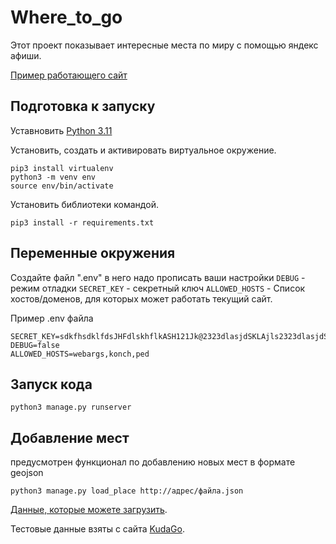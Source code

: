# Where_to_go

Этот проект показывает интересные места по миру с помощью яндекс афиши.

[Пример работающего сайт](https://karmirotter.pythonanywhere.com/)

## Подготовка к запуску
Уставновить [Python 3.11](https://www.python.org/downloads/)

Установить, создать и активировать виртуальное окружение.
```
pip3 install virtualenv
python3 -m venv env
source env/bin/activate
```
Установить библиотеки командой.
```
pip3 install -r requirements.txt
```

## Переменные окружения
Создайте файл ".env" в него надо прописать ваши настройки
`DEBUG` - режим отладки
`SECRET_KEY` - секретный ключ
`ALLOWED_HOSTS` - Список хостов/доменов, для которых может работать текущий сайт.

Пример .env файла
```
SECRET_KEY=sdkfhsdklfdsJHFdlskhflkASH121Jk@2323dlasjdSKLAjls2323dlasjdSKLAjlssdkfhsdklfdsJHFdlskhflkASH121Jk
DEBUG=false
ALLOWED_HOSTS=webargs,konch,ped
```
## Запуск кода
```
python3 manage.py runserver
```
## Добавление мест
предусмотрен функционал по добавлению новых мест в формате geojson
```
python3 manage.py load_place http://адрес/файла.json
```
[Данные, которые можете загрузить](https://github.com/devmanorg/where-to-go-places).

Тестовые данные взяты с сайта [KudaGo](https://kudago.com).
